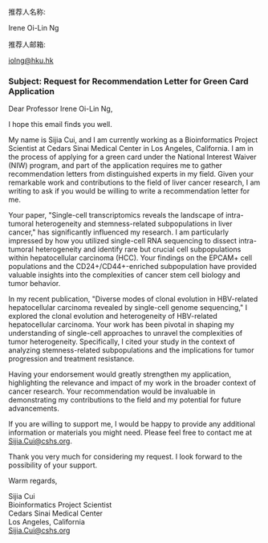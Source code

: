 推荐人名称:

Irene Oi-Lin Ng

推荐人邮箱:


iolng@hku.hk

### Subject: Request for Recommendation Letter for Green Card Application

Dear Professor Irene Oi-Lin Ng,

I hope this email finds you well.

My name is Sijia Cui, and I am currently working as a Bioinformatics Project Scientist at Cedars Sinai Medical Center in Los Angeles, California. I am in the process of applying for a green card under the National Interest Waiver (NIW) program, and part of the application requires me to gather recommendation letters from distinguished experts in my field. Given your remarkable work and contributions to the field of liver cancer research, I am writing to ask if you would be willing to write a recommendation letter for me.

Your paper, "Single-cell transcriptomics reveals the landscape of intra-tumoral heterogeneity and stemness-related subpopulations in liver cancer," has significantly influenced my research. I am particularly impressed by how you utilized single-cell RNA sequencing to dissect intra-tumoral heterogeneity and identify rare but crucial cell subpopulations within hepatocellular carcinoma (HCC). Your findings on the EPCAM+ cell populations and the CD24+/CD44+-enriched subpopulation have provided valuable insights into the complexities of cancer stem cell biology and tumor behavior.

In my recent publication, "Diverse modes of clonal evolution in HBV-related hepatocellular carcinoma revealed by single-cell genome sequencing," I explored the clonal evolution and heterogeneity of HBV-related hepatocellular carcinoma. Your work has been pivotal in shaping my understanding of single-cell approaches to unravel the complexities of tumor heterogeneity. Specifically, I cited your study in the context of analyzing stemness-related subpopulations and the implications for tumor progression and treatment resistance.

Having your endorsement would greatly strengthen my application, highlighting the relevance and impact of my work in the broader context of cancer research. Your recommendation would be invaluable in demonstrating my contributions to the field and my potential for future advancements.

If you are willing to support me, I would be happy to provide any additional information or materials you might need. Please feel free to contact me at Sijia.Cui@cshs.org.

Thank you very much for considering my request. I look forward to the possibility of your support.

Warm regards,

Sijia Cui  
Bioinformatics Project Scientist  
Cedars Sinai Medical Center  
Los Angeles, California  
Sijia.Cui@cshs.org
